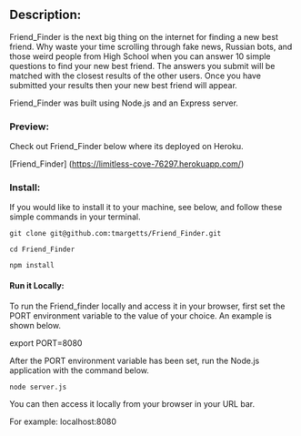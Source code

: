 ## Description:

Friend_Finder is the next big thing on the internet for finding a new best friend. Why waste your time scrolling through fake news, Russian bots, and those weird people from High School when you can answer 10 simple questions to find your new best friend. 
The answers you submit will be matched with the closest results of the other users. Once you have submitted your results then your new best friend will appear. 

Friend_Finder was built using Node.js and an Express server. 

### Preview:

Check out Friend_Finder below where its deployed on Heroku.

[Friend_Finder] (https://limitless-cove-76297.herokuapp.com/)

### Install:

If you would like to install it to your machine, see below, and follow these simple commands in your terminal.
```
git clone git@github.com:tmargetts/Friend_Finder.git

cd Friend_Finder

npm install
```

#### Run it Locally:

To run the Friend_finder locally and access it in your browser, first set the PORT environment variable to the value of your choice. An example is shown below.

export PORT=8080

After the PORT environment variable has been set, run the Node.js application with the command below.

`node server.js`

You can then access it locally from your browser in your URL bar. 

For example: localhost:8080
